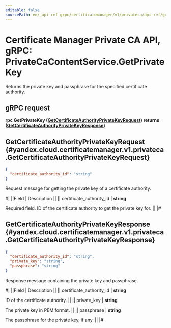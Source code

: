 ```yaml
---
editable: false
sourcePath: en/_api-ref-grpc/certificatemanager/v1/privateca/api-ref/grpc/PrivateCaContent/getPrivateKey.md
---
```


# Certificate Manager Private CA API, gRPC: PrivateCaContentService.GetPrivateKey

Returns the private key and passphrase for the specified certificate authority.

## gRPC request

**rpc GetPrivateKey ([GetCertificateAuthorityPrivateKeyRequest](#yandex.cloud.certificatemanager.v1.privateca.GetCertificateAuthorityPrivateKeyRequest)) returns ([GetCertificateAuthorityPrivateKeyResponse](#yandex.cloud.certificatemanager.v1.privateca.GetCertificateAuthorityPrivateKeyResponse))**

## GetCertificateAuthorityPrivateKeyRequest {#yandex.cloud.certificatemanager.v1.privateca.GetCertificateAuthorityPrivateKeyRequest}

```json
{
  "certificate_authority_id": "string"
}
```

Request message for getting the private key of a certificate authority.

#|
||Field | Description ||
|| certificate_authority_id | **string**

Required field. ID of the certificate authority to get the private key for. ||
|#

## GetCertificateAuthorityPrivateKeyResponse {#yandex.cloud.certificatemanager.v1.privateca.GetCertificateAuthorityPrivateKeyResponse}

```json
{
  "certificate_authority_id": "string",
  "private_key": "string",
  "passphrase": "string"
}
```

Response message containing the private key and passphrase.

#|
||Field | Description ||
|| certificate_authority_id | **string**

ID of the certificate authority. ||
|| private_key | **string**

The private key in PEM format. ||
|| passphrase | **string**

The passphrase for the private key, if any. ||
|#